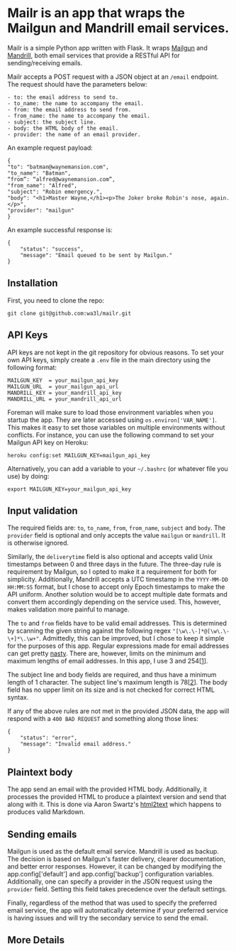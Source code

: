 # Mailr is an app that wraps the Mailgun and Mandrill email services.
Mailr is a simple Python app written with Flask. It wraps [Mailgun](http://mailgun.com) and [Mandrill](http://mandrillapp.com), both email services that provide a RESTful API for sending/receiving emails. 
      
Mailr accepts a POST request with a JSON object at an `/email` endpoint. The request should have the parameters below:

```
- to: the email address to send to.
- to_name: the name to accompany the email.
- from: the email address to send from.
- from_name: the name to accompany the email.
- subject: the subject line.
- body: the HTML body of the email.
- provider: the name of an email provider.
```
An example request payload:

```
{
"to": "batman@waynemansion.com",
"to_name": "Batman",“from”: “alfred@waynemansion.com”, 
"from_name": "Alfred",
"subject": "Robin emergency.",
"body": "<h1>Master Wayne,</h1><p>The Joker broke Robin's nose, again.</p>",
"provider": "mailgun"}
```

An example successful response is:

```
{
    "status": "success",
    "message": "Email queued to be sent by Mailgun."
}
```

## Installation
First, you need to clone the repo:

```
git clone git@github.com:wa3l/mailr.git
```

## API Keys
API keys are not kept in the git repository for obvious reasons. To set your own API keys, simply create a `.env` file in the main directory using the following format:

```
MAILGUN_KEY  = your_mailgun_api_key
MAILGUN_URL  = your_mailgun_api_url
MANDRILL_KEY = your_mandrill_api_key
MANDRILL_URL = your_mandrill_api_url
```
Foreman will make sure to load those environment variables when you startup the app. They are later accessed using `os.environ['VAR_NAME']`. This makes it easy to set those variables on multiple environments without conflicts. For instance, you can use the following command to set your Mailgun API key on Heroku:

```
heroku config:set MAILGUN_KEY=mailgun_api_key
```
Alternatively, you can add a variable to your `~/.bashrc` (or whatever file you use) by doing: 

```export MAILGUN_KEY=your_mailgun_api_key```

## Input validation
The required fields are: `to`, `to_name`, `from`, `from_name`, `subject` and `body`.
The `provider` field is optional and only accepts the value `mailgun` or `mandrill`. It is otherwise ignored. 

Similarly, the `deliverytime` field is also optional and accepts valid Unix timestamps between 0 and three days in the future. The three-day rule is requirement by Mailgun, so I opted to make it a requirement for both for simplicity. Additionally, Mandrill accepts a UTC timestamp in the `YYYY-MM-DD HH:MM:SS` format, but I chose to accept only Epoch timestamps to make the API uniform. Another solution would be to accept multiple date formats and convert them accordingly depending on the service used. This, however, makes validation more painful to manage. 

The `to` and `from` fields have to be valid email addresses. This is determined by scanning the given string against the following regex `"[\w\.\-]*@[\w\.\-\+]*\.\w+"`. Admittedly, this can be improved, but I chose to keep it simple for the purposes of this app. Regular expressions made for  email addresses can get pretty [nasty](http://www.ex-parrot.com/pdw/Mail-RFC822-Address.html). There are, however, limits on the minimum and maximum lengths of email addresses. In this app, I use 3 and 254[[1](http://www.rfc-editor.org/errata_search.php?rfc=3696&eid=1690)].

The subject line and body fields are required, and thus have a minimum length of 1 character. The subject line's maximum length is 78[[2](http://www.faqs.org/rfcs/rfc2822.html)]. The body field has no upper limit on its size and is not checked for correct HTML syntax. 

If any of the above rules are not met in the provided JSON data, the app will respond with a `400 BAD REQUEST` and something along those lines:

```
{
    "status": "error",
    "message": "Invalid email address."
}
```

## Plaintext body
The app send an email with the provided HTML body. Additionally, it processes the provided HTML to produce a plaintext version and send that along with it. This is done via Aaron Swartz's [html2text](https://github.com/aaronsw/html2text) which happens to produces valid Markdown.

## Sending emails
Mailgun is used as the default email service. Mandrill is used as backup. The decision is based on Mailgun's faster delivery, clearer documentation, and better error responses. However, it can be changed by modifying the app.config['default'] and app.config['backup'] configuration variables. Additionally, one can specify a provider in the JSON request using the `provider` field. Setting this field takes precedence over the default settings. 

Finally, regardless of the method that was used to specify the preferred email service, the app will automatically determine if your preferred service is having issues and will try the secondary service to send the email.

## More Details
